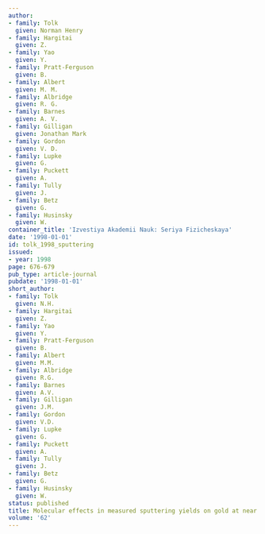 ```yaml
---
author:
- family: Tolk
  given: Norman Henry
- family: Hargitai
  given: Z.
- family: Yao
  given: Y.
- family: Pratt-Ferguson
  given: B.
- family: Albert
  given: M. M.
- family: Albridge
  given: R. G.
- family: Barnes
  given: A. V.
- family: Gilligan
  given: Jonathan Mark
- family: Gordon
  given: V. D.
- family: Lupke
  given: G.
- family: Puckett
  given: A.
- family: Tully
  given: J.
- family: Betz
  given: G.
- family: Husinsky
  given: W.
container_title: 'Izvestiya Akademii Nauk: Seriya Fizicheskaya'
date: '1998-01-01'
id: tolk_1998_sputtering
issued:
- year: 1998
page: 676-679
pub_type: article-journal
pubdate: '1998-01-01'
short_author:
- family: Tolk
  given: N.H.
- family: Hargitai
  given: Z.
- family: Yao
  given: Y.
- family: Pratt-Ferguson
  given: B.
- family: Albert
  given: M.M.
- family: Albridge
  given: R.G.
- family: Barnes
  given: A.V.
- family: Gilligan
  given: J.M.
- family: Gordon
  given: V.D.
- family: Lupke
  given: G.
- family: Puckett
  given: A.
- family: Tully
  given: J.
- family: Betz
  given: G.
- family: Husinsky
  given: W.
status: published
title: Molecular effects in measured sputtering yields on gold at near threshold energies
volume: '62'
---
```

